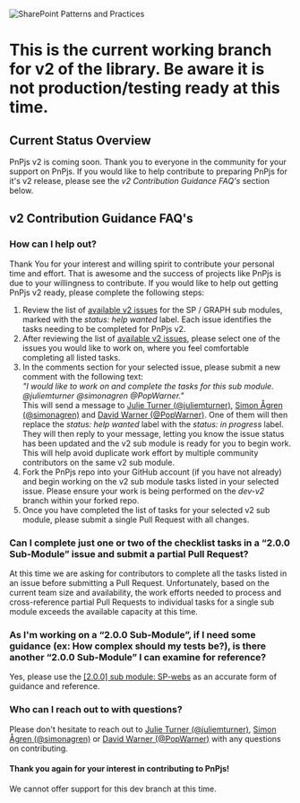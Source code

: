 ![SharePoint Patterns and Practices](https://devofficecdn.azureedge.net/media/Default/PnP/sppnp.png)

# This is the current working branch for v2 of the library. Be aware it is not production/testing ready at this time.

## Current Status Overview
PnPjs v2 is coming soon. Thank you to everyone in the community for your support on PnPjs. If you would like to help contribute to preparing PnPjs for it's v2 release, please see the _v2 Contribution Guidance FAQ's_ section below. 

## v2 Contribution Guidance FAQ's

### How can I help out?
Thank You for your interest and willing spirit to contribute your personal time and effort. That is awesome and the success of projects like PnPjs is due to your willingness to contribute. If you would like to help out getting PnPjs v2 ready, please complete the following steps:
1. Review the list of [available v2 issues](https://github.com/pnp/pnpjs/issues?page=2&q=is%3Aissue+is%3Aopen+%5B2.0.0%5D+sub+module+label%3A%22status%3A+help+wanted%22&utf8=%E2%9C%93) for the SP / GRAPH sub modules, marked with the _status: help wanted_ label. Each issue identifies the tasks needing to be completed for PnPjs v2.
2. After reviewing the list of [available v2 issues](https://github.com/pnp/pnpjs/issues?page=2&q=is%3Aissue+is%3Aopen+%5B2.0.0%5D+sub+module+label%3A%22status%3A+help+wanted%22&utf8=%E2%9C%93), please select one of the issues you would like to work on, where you feel comfortable completing all listed tasks.
3. In the comments section for your selected issue, please submit a new comment with the following text: <BR>_"I would like to work on and complete the tasks for this sub module. @juliemturner @simonagren @PopWarner."_ <BR>This will send a message to [Julie Turner (@juliemturner)](https://github.com/juliemturner), [Simon Ågren (@simonagren)](https://github.com/simonagren) and [David Warner (@PopWarner)](https://github.com/PopWarner). One of them will then replace the _status: help wanted_ label with the _status: in progress_ label. They will then reply to your message, letting you know the issue status has been updated and the v2 sub module is ready for you to begin work. This will help avoid duplicate work effort by multiple community contributors on the same v2 sub module.
4. Fork the PnPjs repo into your GitHub account (if you have not already) and begin working on the v2 sub module tasks listed in your selected issue. Please ensure your work is being performed on the _dev-v2_ branch within your forked repo.
5. Once you have completed the list of tasks for your selected v2 sub module, please submit a single Pull Request with all changes.
  
### Can I complete just one or two of the checklist tasks in a “2.0.0 Sub-Module” issue and submit a partial Pull Request?
At this time we are asking for contributors to complete all the tasks listed in an issue before submitting a Pull Request. Unfortunately, based on the current team size and availability, the work efforts needed to process and cross-reference partial Pull Requests to individual tasks for a single sub module exceeds the available capacity at this time.

### As I'm working on a “2.0.0 Sub-Module”, if I need some guidance (ex: How complex should my tests be?), is there another “2.0.0 Sub-Module” I can examine for reference?
Yes, please use the [[2.0.0] sub module: SP-webs](https://github.com/pnp/pnpjs/tree/dev-v2/packages/sp/src/webs) as an accurate form of guidance and reference.

### Who can I reach out to with questions?
Please don't hesitate to reach out to [Julie Turner (@juliemturner)](https://github.com/juliemturner), [Simon Ågren (@simonagren)](https://github.com/simonagren) or [David Warner (@PopWarner)](https://github.com/PopWarner) with any questions on contributing. 

#### Thank you again for your interest in contributing to PnPjs! 

We cannot offer support for this dev branch at this time.
